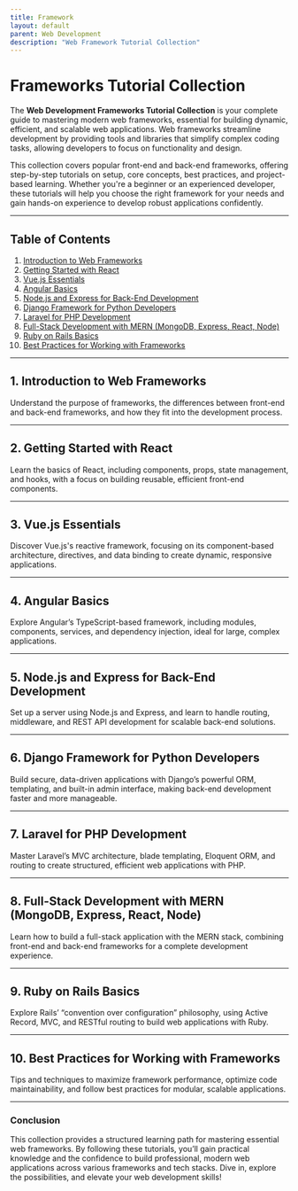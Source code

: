```yaml
---
title: Framework
layout: default
parent: Web Development
description: "Web Framework Tutorial Collection"
---
```


# **Frameworks Tutorial Collection**

The **Web Development Frameworks Tutorial Collection** is your complete guide to mastering modern web frameworks,
essential for building dynamic, efficient, and scalable web applications. Web frameworks streamline development by
providing tools and libraries that simplify complex coding tasks, allowing developers to focus on functionality and
design.

This collection covers popular front-end and back-end frameworks, offering step-by-step tutorials on setup, core
concepts, best practices, and project-based learning. Whether you're a beginner or an experienced developer, these
tutorials will help you choose the right framework for your needs and gain hands-on experience to develop robust
applications confidently.

---

## **Table of Contents**

1. [Introduction to Web Frameworks](#1-introduction-to-web-frameworks)
2. [Getting Started with React](#2-getting-started-with-react)
3. [Vue.js Essentials](#3-vuejs-essentials)
4. [Angular Basics](#4-angular-basics)
5. [Node.js and Express for Back-End Development](#5-nodejs-and-express-for-back-end-development)
6. [Django Framework for Python Developers](#6-django-framework-for-python-developers)
7. [Laravel for PHP Development](#7-laravel-for-php-development)
8. [Full-Stack Development with MERN (MongoDB, Express, React, Node)](#8-full-stack-development-with-mern-mongodb-express-react-node)
9. [Ruby on Rails Basics](#9-ruby-on-rails-basics)
10. [Best Practices for Working with Frameworks](#10-best-practices-for-working-with-frameworks)

---

## **1. Introduction to Web Frameworks**

Understand the purpose of frameworks, the differences between front-end and back-end frameworks, and how they fit into
the development process.

---

## **2. Getting Started with React**

Learn the basics of React, including components, props, state management, and hooks, with a focus on building reusable,
efficient front-end components.

---

## **3. Vue.js Essentials**

Discover Vue.js's reactive framework, focusing on its component-based architecture, directives, and data binding to
create dynamic, responsive applications.

---

## **4. Angular Basics**

Explore Angular’s TypeScript-based framework, including modules, components, services, and dependency injection, ideal
for large, complex applications.

---

## **5. Node.js and Express for Back-End Development**

Set up a server using Node.js and Express, and learn to handle routing, middleware, and REST API development for
scalable back-end solutions.

---

## **6. Django Framework for Python Developers**

Build secure, data-driven applications with Django’s powerful ORM, templating, and built-in admin interface, making
back-end development faster and more manageable.

---

## **7. Laravel for PHP Development**

Master Laravel’s MVC architecture, blade templating, Eloquent ORM, and routing to create structured, efficient web
applications with PHP.

---

## **8. Full-Stack Development with MERN (MongoDB, Express, React, Node)**

Learn how to build a full-stack application with the MERN stack, combining front-end and back-end frameworks for a
complete development experience.

---

## **9. Ruby on Rails Basics**

Explore Rails’ “convention over configuration” philosophy, using Active Record, MVC, and RESTful routing to build web
applications with Ruby.

---

## **10. Best Practices for Working with Frameworks**

Tips and techniques to maximize framework performance, optimize code maintainability, and follow best practices for
modular, scalable applications.

---

### **Conclusion**

This collection provides a structured learning path for mastering essential web frameworks. By following these
tutorials, you’ll gain practical knowledge and the confidence to build professional, modern web applications across
various frameworks and tech stacks. Dive in, explore the possibilities, and elevate your web development skills!
